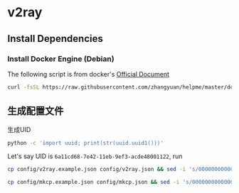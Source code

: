 # v2ray


## Install Dependencies

### Install Docker Engine (Debian)

The following script is from docker's [Official Document](https://docs.docker.com/engine/install/)

```bash
curl -fsSL https://raw.githubusercontent.com/zhangyuan/helpme/master/docker/install-docker-on-debian.sh | bash

```
## 生成配置文件

生成UID

```bash
python -c 'import uuid; print(str(uuid.uuid1()))'
```

Let's say UID is `6a11cd68-7e42-11eb-9ef3-acde48001122`, run

```bash
cp config/v2ray.example.json config/v2ray.json && sed -i 's/00000000000000000000/6a11cd68-7e42-11eb-9ef3-acde48001122/g' config/v2ray.json

cp config/mkcp.example.json config/mkcp.json && sed -i 's/00000000000000000000/6a11cd68-7e42-11eb-9ef3-acde48001122/g' config/mkcp.json
```
